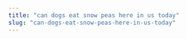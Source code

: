 ```yaml
---
title: "can dogs eat snow peas here in us today"
slug: "can-dogs-eat-snow-peas-here-in-us-today"
---
```


